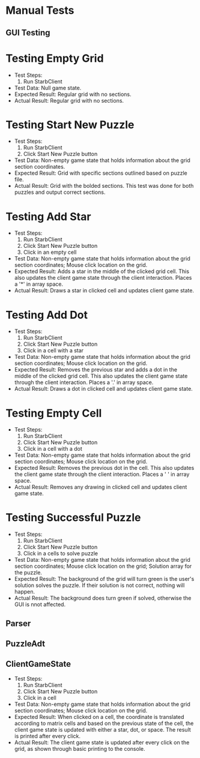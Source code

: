 # Manual Tests

## GUI Testing
# Testing Empty Grid
 - Test Steps:
    1. Run StarbClient
 - Test Data:
    Null game state.
 - Expected Result:
    Regular grid with no sections. 
 - Actual Result:
    Regular grid with no sections. 

# Testing Start New Puzzle
 - Test Steps:
    1. Run StarbClient
    2. Click Start New Puzzle button
 - Test Data:
    Non-empty game state that holds information about the 
    grid section coordinates. 
 - Expected Result:
    Grid with specific sections outlined based on puzzle file. 
 - Actual Result:
    Grid with the bolded sections. This test was done for both puzzles and output correct sections. 

# Testing Add Star
 - Test Steps:
    1. Run StarbClient
    2. Click Start New Puzzle button
    3. Click in an empty cell
 - Test Data:
    Non-empty game state that holds information about the 
    grid section coordinates;
    Mouse click location on the grid.  
 - Expected Result:
    Adds a star in the middle of the clicked grid cell. This also updates
    the client game state through the client interaction. Places a '*' in array space. 
 - Actual Result:
    Draws a star in clicked cell and updates client game state. 

# Testing Add Dot
 - Test Steps:
    1. Run StarbClient
    2. Click Start New Puzzle button
    3. Click in a cell with a star
 - Test Data:
    Non-empty game state that holds information about the 
    grid section coordinates;
    Mouse click location on the grid.  
 - Expected Result:
    Removes the previous star and adds a dot in the middle of the clicked grid cell. This also updates
    the client game state through the client interaction. Places a '.' in array space. 
 - Actual Result:
    Draws a dot in clicked cell and updates client game state. 

# Testing Empty Cell
 - Test Steps:
    1. Run StarbClient
    2. Click Start New Puzzle button
    3. Click in a cell with a dot
 - Test Data:
    Non-empty game state that holds information about the 
    grid section coordinates;
    Mouse click location on the grid.  
 - Expected Result:
    Removes the previous dot in the cell. This also updates
    the client game state through the client interaction. Places a ' ' in array space. 
 - Actual Result:
    Removes any drawing in clicked cell and updates client game state. 

# Testing Successful Puzzle
 - Test Steps:
    1. Run StarbClient
    2. Click Start New Puzzle button
    3. Click in a cells to solve puzzle
 - Test Data:
    Non-empty game state that holds information about the 
    grid section coordinates;
    Mouse click location on the grid;
    Solution array for the puzzle.  
 - Expected Result:
     The background of the grid will turn green is the user's solution
     solves the puzzle. If their solution is not correct, nothing will happen.
 - Actual Result:
    The background does turn green if solved, otherwise the GUI is nnot affected. 

## Parser

## PuzzleAdt

## ClientGameState
 - Test Steps:
    1. Run StarbClient
    2. Click Start New Puzzle button
    3. Click in a cell
 - Test Data:
    Non-empty game state that holds information about the 
    grid section coordinates;
    Mouse click location on the grid.  
 - Expected Result:
    When clicked on a cell, the coordinate is translated according to matrix cells
    and based on the previous state of the cell, the client game state is updated with
    either a star, dot, or space. The result is printed after every click.  
 - Actual Result:
    The client game state is updated after every click on the grid, as shown through basic printing to the console. 